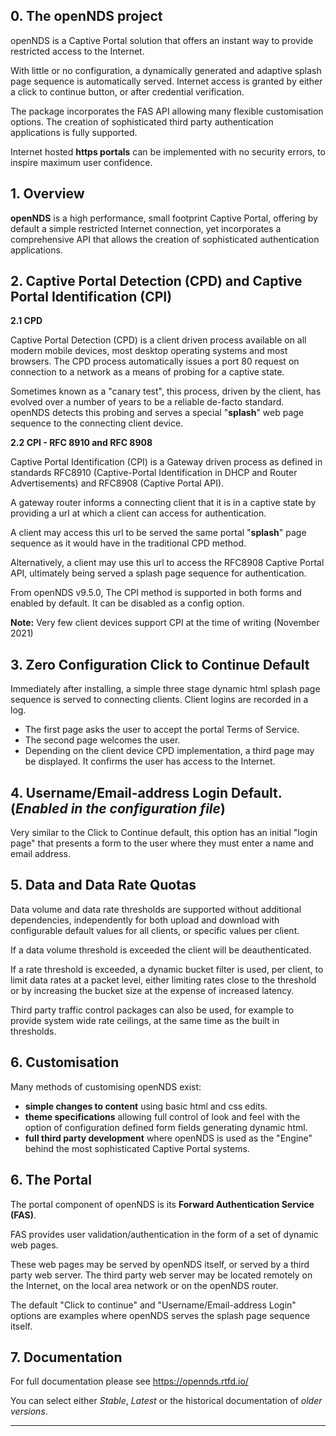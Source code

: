 ## 0. The openNDS project

openNDS is a Captive Portal solution that offers an instant way to provide restricted access to the Internet.

With little or no configuration, a dynamically generated and adaptive splash page sequence is automatically served. Internet access is granted by either a click to continue button, or after credential verification.

The package incorporates the FAS API allowing many flexible customisation options. The creation of sophisticated third party authentication applications is fully supported.

Internet hosted **https portals** can be implemented with no security errors, to inspire maximum user confidence.

## 1. Overview

**openNDS** is a high performance, small footprint Captive Portal, offering by default a simple restricted Internet connection, yet incorporates a comprehensive API that allows the creation of sophisticated authentication applications.

## 2. Captive Portal Detection (CPD) and Captive Portal Identification (CPI)

**2.1 CPD**

Captive Portal Detection (CPD) is a client driven process available on all modern mobile devices, most desktop operating systems and most browsers. The CPD process automatically issues a port 80 request on connection to a network as a means of probing for a captive state.

Sometimes known as a "canary test", this process, driven by the client, has evolved over a number of years to be a reliable de-facto standard.
openNDS detects this probing and serves a special "**splash**" web page sequence to the connecting client device.

**2.2 CPI  - RFC 8910 and RFC 8908**

Captive Portal Identification (CPI) is a Gateway driven process as defined in standards RFC8910 (Captive-Portal Identification in DHCP and Router Advertisements) and RFC8908 (Captive Portal API).

A gateway router informs a connecting client that it is in a captive state by providing a url at which a client can access for authentication.

A client may access this url to be served the same portal "**splash**" page sequence as it would have in the traditional CPD method.

Alternatively, a client may use this url to access the RFC8908 Captive Portal API, ultimately being served a splash page sequence for authentication.

From openNDS v9.5.0, The CPI method is supported in both forms and enabled by default. It can be disabled as a config option.

**Note:** Very few client devices support CPI at the time of writing (November 2021)

## 3. Zero Configuration Click to Continue Default

Immediately after installing, a simple three stage dynamic html splash page sequence is served to connecting clients. Client logins are recorded in a log.

 * The first page asks the user to accept the portal Terms of Service.
 * The second page welcomes the user.
 * Depending on the client device CPD implementation, a third page may be displayed. It confirms the user has access to the Internet.

## 4. Username/Email-address Login Default. (*Enabled in the configuration file*)

Very similar to the Click to Continue default, this option has an initial "login page" that presents a form to the user where they must enter a name and email address.

## 5. Data and Data Rate Quotas

Data volume and data rate thresholds are supported without additional dependencies, independently for both upload and download with configurable default values for all clients, or specific values per client.

If a data volume threshold is exceeded the client will be deauthenticated.

If a rate threshold is exceeded, a dynamic bucket filter is used, per client, to limit data rates at a packet level, either limiting rates close to the threshold or by increasing the bucket size at the expense of increased latency.

Third party traffic control packages can also be used, for example to provide system wide rate ceilings, at the same time as the built in thresholds.

## 6. Customisation

Many methods of customising openNDS exist:

 * **simple changes to content** using basic html and css edits.
 * **theme specifications** allowing full control of look and feel with the option of configuration defined form fields generating dynamic html.
 * **full third party development** where openNDS is used as the "Engine" behind the most sophisticated Captive Portal systems.

## 6. The Portal

The portal component of openNDS is its **Forward Authentication Service (FAS)**.

FAS provides user validation/authentication in the form of a set of dynamic web pages.

These web pages may be served by openNDS itself, or served by a third party web server. The third party web server may be located remotely on the Internet, on the local area network or on the openNDS router.

The default "Click to continue" and "Username/Email-address Login" options are examples where openNDS serves the splash page sequence itself.

## 7. Documentation

For full documentation please see https://opennds.rtfd.io/

You can select either *Stable*, *Latest* or the historical documentation of *older versions*.

---


